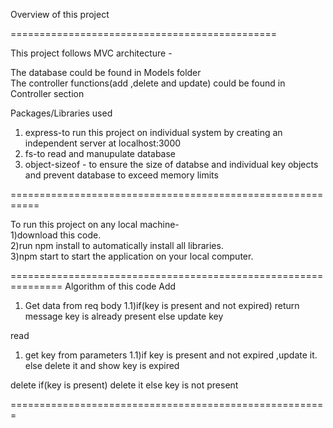 Overview of this project

==============================================

This project follows MVC architecture -

The database could be found in Models folder  
The controller functions(add ,delete and update) could be found in Controller section 

Packages/Libraries used
1) express-to run this project on individual system by creating an independent server at localhost:3000
2) fs-to read and manupulate database
3) object-sizeof - to ensure the size of databse and individual key objects and prevent database to exceed  memory limits 

===========================================================

To run this project on any local machine-\
1)download this code.\
2)run npm install to automatically install all libraries.\
3)npm start to start the application on your local computer.

===============================================================
Algorithm of this code
Add 
1) Get data from req body
1.1)if(key is present and not expired) return message key is already present
else update key

read
1) get key from parameters
1.1)if key is present and not expired ,update it.
 else delete it and show key is expired

delete
if(key is present) delete it
else key is not present

=======================================================